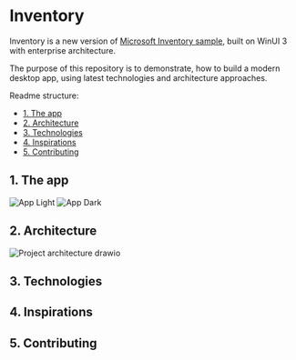 # Inventory

Inventory is a new version of [Microsoft Inventory sample](https://github.com/microsoft/inventorysample), built on WinUI 3 with enterprise architecture.

The purpose of this repository is to demonstrate, how to build a modern desktop app, using latest technologies and architecture approaches.

Readme structure: 

- [1. The app](#1-the-app)
- [2. Architecture](#2-architecture)
- [3. Technologies](#3-technologies)
- [4. Inspirations](#4-inspirations)
- [5. Contributing](#5-contributing)

## 1. The app
![App Light](https://user-images.githubusercontent.com/50652041/195396886-5d8a03ed-aa19-4d40-83d8-56d7e00c2995.png)
![App Dark](https://user-images.githubusercontent.com/50652041/195396891-f5ced73f-49b8-4666-a402-1e364c7e9b69.png)

## 2. Architecture

![Project architecture drawio](https://user-images.githubusercontent.com/50652041/153557277-cf2e38cd-2b3f-4b03-8ea4-7db97d556077.png)

## 3. Technologies

## 4. Inspirations

## 5. Contributing

